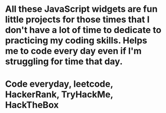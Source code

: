 # All these JavaScript widgets are fun little projects for those times that I don't have a lot of time to dedicate to practicing my coding skills. Helps me to code every day even if I'm struggling for time that day. 

# Code everyday, leetcode, HackerRank, TryHackMe, HackTheBox
